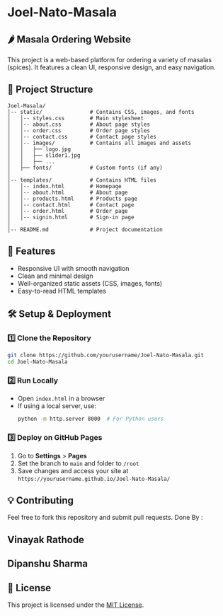 # Joel-Nato-Masala

## 🌶️ Masala Ordering Website
This project is a web-based platform for ordering a variety of masalas (spices). It features a clean UI, responsive design, and easy navigation.

## 📁 Project Structure
```
Joel-Masala/
│-- static/               # Contains CSS, images, and fonts
│   │-- styles.css        # Main stylesheet
│   │-- about.css         # About page styles
│   │-- order.css         # Order page styles
│   │-- contact.css       # Contact page styles
│   │-- images/           # Contains all images and assets
│   │   ├── logo.jpg
│   │   ├── slider1.jpg
│   │   ├── ...
│   ├── fonts/            # Custom fonts (if any)
│
│-- templates/            # Contains HTML files
│   │-- index.html        # Homepage
│   │-- about.html        # About page
│   │-- products.html     # Products page
│   │-- contact.html      # Contact page
│   │-- order.html        # Order page
│   │-- signin.html       # Sign-in page
│
│-- README.md             # Project documentation
```

## 🚀 Features
- Responsive UI with smooth navigation
- Clean and minimal design
- Well-organized static assets (CSS, images, fonts)
- Easy-to-read HTML templates

## 🛠️ Setup & Deployment
### 1️⃣ **Clone the Repository**
```bash
git clone https://github.com/yourusername/Joel-Nato-Masala.git
cd Joel-Nato-Masala
```

### 2️⃣ **Run Locally**
- Open `index.html` in a browser
- If using a local server, use:
  ```bash
  python -m http.server 8000  # For Python users
  ````

### 3️⃣ **Deploy on GitHub Pages**
1. Go to **Settings** > **Pages**
2. Set the branch to `main` and folder to `/root`
3. Save changes and access your site at `https://yourusername.github.io/Joel-Nato-Masala/`

## 💡 Contributing
Feel free to fork this repository and submit pull requests.
Done By :
## Vinayak Rathode
## Dipanshu Sharma

## 📜 License
This project is licensed under the [MIT License](LICENSE).

